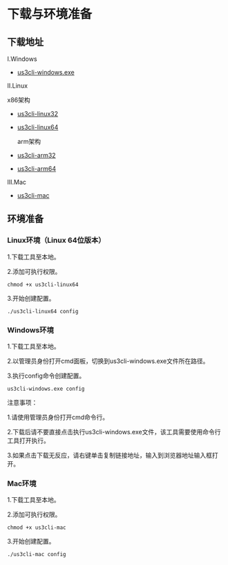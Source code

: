 # 下载与环境准备

## 下载地址

Ⅰ.Windows

- [us3cli-windows.exe](http://us3-release.cn-bj.ufileos.com/us3cli/us3cli-windows.exe)

Ⅱ.Linux

  x86架构

- [us3cli-linux32](http://us3-release.cn-bj.ufileos.com/us3cli/us3cli-linux32)

- [us3cli-linux64](http://us3-release.cn-bj.ufileos.com/us3cli/us3cli-linux64)

  arm架构

- [us3cli-arm32](http://us3-release.cn-bj.ufileos.com/us3cli/us3cli-arm32)

- [us3cli-arm64](http://us3-release.cn-bj.ufileos.com/us3cli/us3cli-arm64)

Ⅲ.Mac

- [us3cli-mac](http://us3-release.cn-bj.ufileos.com/us3cli/us3cli-mac)

## 环境准备

### Linux环境（Linux 64位版本）

1.下载工具至本地。

2.添加可执行权限。

```
chmod +x us3cli-linux64 
```

3.开始创建配置。

```
./us3cli-linux64 config
```

### Windows环境

1.下载工具至本地。

2.以管理员身份打开cmd面板，切换到us3cli-windows.exe文件所在路径。

3.执行config命令创建配置。

```
us3cli-windows.exe config
```

注意事项：

1.请使用管理员身份打开cmd命令行。

2.下载后请不要直接点击执行us3cli-windows.exe文件，该工具需要使用命令行工具打开执行。

3.如果点击下载无反应，请右键单击复制链接地址，输入到浏览器地址输入框打开。

### Mac环境

1.下载工具至本地。

2.添加可执行权限。

```
chmod +x us3cli-mac
```

3.开始创建配置。

```
./us3cli-mac config
```


